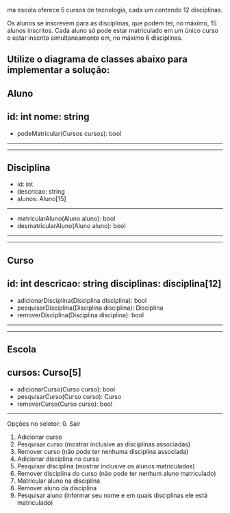 ma escola oferece 5 cursos de tecnologia, cada um contendo 12 disciplinas.

Os alunos se inscrevem para as disciplinas, que podem ter, no máximo, 15 alunos inscritos.
Cada aluno só pode estar matriculado em um único curso e estar inscrito simultaneamente em, no máximo 6 disciplinas.

Utilize o diagrama de classes abaixo para implementar a solução:
----------------------------------------
Aluno
----------------------------------------
id: int
nome: string
----------------------------------------
+ podeMatricular(Cursos cursos): bool
----------------------------------------

----------------------------------------
Disciplina
----------------------------------------
- id: int
- descricao: string
- alunos: Aluno[15]
----------------------------------------
+ matricularAluno(Aluno aluno): bool
+ desmatricularAluno(Aluno aluno): bool
----------------------------------------

----------------------------------------------------------
Curso
----------------------------------------------------------
id: int
descricao: string
disciplinas: disciplina[12]
----------------------------------------------------------
+ adicionarDisciplina(Disciplina disciplina): bool
+ pesquisarDisciplina(Disciplina disciplina): Disciplina
+ removerDisciplina(Disciplina disciplina): bool
----------------------------------------------------------

------------------------------------
Escola
------------------------------------
cursos: Curso[5]
------------------------------------
+ adicionarCurso(Curso curso): bool
+ pesquisarCurso(Curso curso): Curso
+ removerCurso(Curso curso): bool
------------------------------------

Opções no seletor:
0. Sair
1. Adicionar curso
2. Pesquisar curso (mostrar inclusive as disciplinas associadas)
3. Remover curso (não pode ter nenhuma disciplina associada)
4. Adicionar disciplina no curso
5. Pesquisar disciplina (mostrar inclusive os alunos matriculados)
6. Remover disciplina do curso (não pode ter nenhum aluno matriculado)
7. Matricular aluno na disciplina
8. Remover aluno da disciplina
9. Pesquisar aluno (informar seu nome e em quais disciplinas ele está matriculado) 
